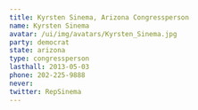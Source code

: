 ```yaml
---
title: Kyrsten Sinema, Arizona Congressperson
name: Kyrsten Sinema
avatar: /ui/img/avatars/Kyrsten_Sinema.jpg
party: democrat
state: arizona
type: congressperson
lasthall: 2013-05-03
phone: 202-225-9888
never: 
twitter: RepSinema
---
```

